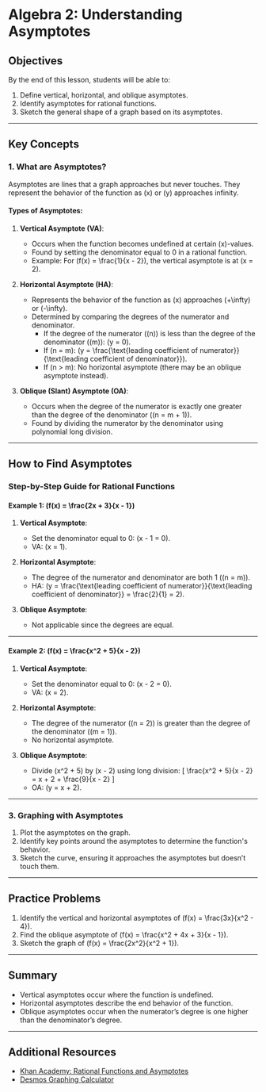 # Algebra 2: Understanding Asymptotes

## Objectives
By the end of this lesson, students will be able to:
1. Define vertical, horizontal, and oblique asymptotes.
2. Identify asymptotes for rational functions.
3. Sketch the general shape of a graph based on its asymptotes.

---

## Key Concepts

### 1. What are Asymptotes?
Asymptotes are lines that a graph approaches but never touches. They represent the behavior of the function as \(x\) or \(y\) approaches infinity.

#### Types of Asymptotes:
1. **Vertical Asymptote (VA)**:
   - Occurs when the function becomes undefined at certain \(x\)-values.
   - Found by setting the denominator equal to 0 in a rational function.
   - Example: For \(f(x) = \frac{1}{x - 2}\), the vertical asymptote is at \(x = 2\).

2. **Horizontal Asymptote (HA)**:
   - Represents the behavior of the function as \(x\) approaches \(+\infty\) or \(-\infty\).
   - Determined by comparing the degrees of the numerator and denominator.
     - If the degree of the numerator (\(n\)) is less than the degree of the denominator (\(m\)): \(y = 0\).
     - If \(n = m\): \(y = \frac{\text{leading coefficient of numerator}}{\text{leading coefficient of denominator}}\).
     - If \(n > m\): No horizontal asymptote (there may be an oblique asymptote instead).

3. **Oblique (Slant) Asymptote (OA)**:
   - Occurs when the degree of the numerator is exactly one greater than the degree of the denominator (\(n = m + 1\)).
   - Found by dividing the numerator by the denominator using polynomial long division.

---

## How to Find Asymptotes

### Step-by-Step Guide for Rational Functions

#### Example 1: \(f(x) = \frac{2x + 3}{x - 1}\)
1. **Vertical Asymptote**:
   - Set the denominator equal to 0: \(x - 1 = 0\).
   - VA: \(x = 1\).

2. **Horizontal Asymptote**:
   - The degree of the numerator and denominator are both 1 (\(n = m\)).
   - HA: \(y = \frac{\text{leading coefficient of numerator}}{\text{leading coefficient of denominator}} = \frac{2}{1} = 2\).

3. **Oblique Asymptote**:
   - Not applicable since the degrees are equal.

---

#### Example 2: \(f(x) = \frac{x^2 + 5}{x - 2}\)
1. **Vertical Asymptote**:
   - Set the denominator equal to 0: \(x - 2 = 0\).
   - VA: \(x = 2\).

2. **Horizontal Asymptote**:
   - The degree of the numerator (\(n = 2\)) is greater than the degree of the denominator (\(m = 1\)).
   - No horizontal asymptote.

3. **Oblique Asymptote**:
   - Divide \(x^2 + 5\) by \(x - 2\) using long division:
     \[
     \frac{x^2 + 5}{x - 2} = x + 2 + \frac{9}{x - 2}
     \]
   - OA: \(y = x + 2\).

---

### 3. Graphing with Asymptotes
1. Plot the asymptotes on the graph.
2. Identify key points around the asymptotes to determine the function's behavior.
3. Sketch the curve, ensuring it approaches the asymptotes but doesn’t touch them.

---

## Practice Problems

1. Identify the vertical and horizontal asymptotes of \(f(x) = \frac{3x}{x^2 - 4}\).
2. Find the oblique asymptote of \(f(x) = \frac{x^2 + 4x + 3}{x - 1}\).
3. Sketch the graph of \(f(x) = \frac{2x^2}{x^2 + 1}\).

---

## Summary
- Vertical asymptotes occur where the function is undefined.
- Horizontal asymptotes describe the end behavior of the function.
- Oblique asymptotes occur when the numerator’s degree is one higher than the denominator’s degree.

---

## Additional Resources
- [Khan Academy: Rational Functions and Asymptotes](https://www.khanacademy.org)
- [Desmos Graphing Calculator](https://www.desmos.com/calculator)
